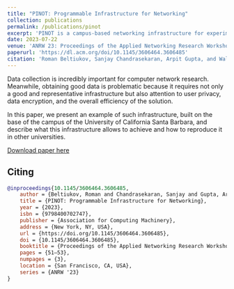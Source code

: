 ```yaml
---
title: "PINOT: Programmable Infrastructure for Networking"
collection: publications
permalink: /publications/pinot
excerpt: 'PINOT is a campus-based networking infrastructure for experiments and research.'
date: 2023-07-22
venue: 'ANRW 23: Proceedings of the Applied Networking Research Workshop'
paperurl: 'https://dl.acm.org/doi/10.1145/3606464.3606485'
citation: 'Roman Beltiukov, Sanjay Chandrasekaran, Arpit Gupta, and Walter Willinger. 2023. PINOT: Programmable Infrastructure for Networking. In Proceedings of the Applied Networking Research Workshop (ANRW 23). Association for Computing Machinery, New York, NY, USA, 51–53. https://doi.org/10.1145/3606464.3606485'
---
```

Data collection is incredibly important for computer network research. Meanwhile, obtaining good data is problematic because it requires not only a good and representative infrastructure but also attention to user privacy, data encryption, and the overall efficiency of the solution.

In this paper, we present an example of such infrastructure, built on the base of the campus of the University of California Santa Barbara, and describe what this infrastructure allows to achieve and how to reproduce it in other universities.

[Download paper here](https://maybe-hello-world.github.io/files/pinot.pdf)

## Citing

```bibtex
@inproceedings{10.1145/3606464.3606485,
    author = {Beltiukov, Roman and Chandrasekaran, Sanjay and Gupta, Arpit and Willinger, Walter},
    title = {PINOT: Programmable Infrastructure for Networking},
    year = {2023},
    isbn = {9798400702747},
    publisher = {Association for Computing Machinery},
    address = {New York, NY, USA},
    url = {https://doi.org/10.1145/3606464.3606485},
    doi = {10.1145/3606464.3606485},
    booktitle = {Proceedings of the Applied Networking Research Workshop},
    pages = {51–53},
    numpages = {3},
    location = {San Francisco, CA, USA},
    series = {ANRW '23}
}
```
